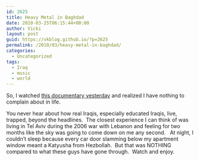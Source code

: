 ```yaml
---
id: 2625
title: Heavy Metal in Baghdad
date: 2010-03-25T06:15:44+00:00
author: Vicki
layout: post
guid: https://vkblog.github.io/?p=2625
permalink: /2010/03/heavy-metal-in-baghdad/
categories:
  - Uncategorized
tags:
  - Iraq
  - music
  - world
---
```

So, I watched [this documentary yesterday](http://www.vbs.tv/watch/acrassicauda--2/heavy-metal-in-baghdad-feature) and realized I have nothing to complain about in life.

You never hear about how real Iraqis, especially educated Iraqis, live, trapped, beyond the headlines.  The closest experience I can think of was living in Tel Aviv during the 2006 war with Lebanon and feeling for two months like the sky was going to come down on me any second.   At night, I couldn&#8217;t sleep because every car door slamming below my apartment window meant a Katyusha from Hezbollah.  But that was NOTHING compared to what these guys have gone through.  Watch and enjoy.